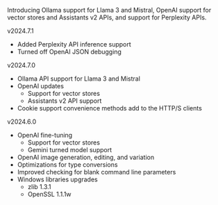 Introducing Ollama support for Llama 3 and Mistral, OpenAI support for vector stores and Assistants v2 APIs, and support for Perplexity APIs.

v2024.7.1

- Added Perplexity API inference support
- Turned off OpenAI JSON debugging

v2024.7.0

- Ollama API support for Llama 3 and Mistral
- OpenAI updates
    - Support for vector stores
    - Assistants v2 API support
- Cookie support convenience methods add to the HTTP/S clients

v2024.6.0

- OpenAI fine-tuning
    - Support for vector stores
    - Gemini turned model support
- OpenAI image generation, editing, and variation
- Optimizations for type conversions
- Improved checking for blank command line parameters
- Windows libraries upgrades
    - zlib 1.3.1
    - OpenSSL 1.1.1w